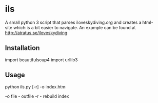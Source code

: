 # ils

A small python 3 script that parses iloveskydiving.org and creates a html-site which is a bit easier to navigate. An example can be found at http://atratus.se/iloveskydiving

## Installation

import beautifulsoup4
import urllib3

## Usage

python ils.py [-r] -o index.htm

-o file - outfile
-r - rebuild index
